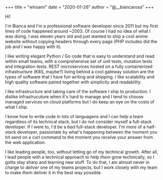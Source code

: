 +++
title = "whoami"
date = "2020-01-26"
author = "@__biancarosa"
+++

Hi!

I'm Bianca and I'm a professional software developer since 2011 but my first lines of code happened around ~2003. Of course I had no idea of what I was doing, I was eleven years old and just wanted to ship a cool anime website without copying headers through every page (PHP includes did the job and I was happy with it).

I like writing elegant Python / Go code that is easy to understand and read within small teams, with a comprehensive set of unit tests, mutation tests and integration tests. REST microservices hosted on a fully containerized infrastructure (K8S, maybe?) living behind a cool gateway solution are the types of software that I have fun writing and shipping. I like scalability and high quality software paired together with simplicity and readability.

I like infrastructure and taking care of the software I ship to production. I dislike infrastrucuture when it's hard to manage and I tend to choose managed services on cloud platforms but I do keep an eye on the costs of what I ship.

I know how to write code in lots of languagens and I can help a team regardless of its technical stack, but I do not consider myself a full-stack developer. If I were to, I'd be a *bad* full-stack developer. I'm more of a half-stack developer, passionate by what's happening between the moment you hit send on a curl command to the moment you receive your answer from the web application.

I like leading people, too, without letting go of my technical growth. After all, I lead people with a technical approach to help *them* grow technically, so I gotta stay sharp and learning new stuff. To do that, I am almost never in charge to *deliver* one of my teams projects, but I work closely with my team to make *them* deliver it in the best way possible.